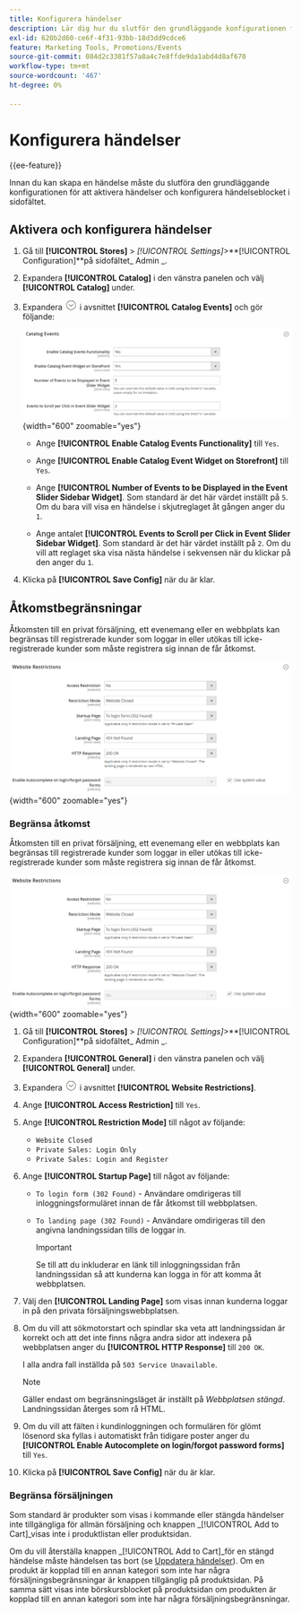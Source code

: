 ```yaml
---
title: Konfigurera händelser
description: Lär dig hur du slutför den grundläggande konfigurationen för att aktivera händelser och ställer in händelseblocket i butikens sidofält.
exl-id: 620b2d60-ce6f-4f31-93bb-18d3dd9cdce6
feature: Marketing Tools, Promotions/Events
source-git-commit: 084d2c3381f57a8a4c7e8ffde9da1abd4d8af670
workflow-type: tm+mt
source-wordcount: '467'
ht-degree: 0%

---
```


# Konfigurera händelser

{{ee-feature}}

Innan du kan skapa en händelse måste du slutföra den grundläggande konfigurationen för att aktivera händelser och konfigurera händelseblocket i sidofältet.

## Aktivera och konfigurera händelser

1. Gå till **[!UICONTROL Stores]** > _[!UICONTROL Settings]_>**[!UICONTROL Configuration]**på sidofältet_ Admin _.

1. Expandera **[!UICONTROL Catalog]** i den vänstra panelen och välj **[!UICONTROL Catalog]** under.

1. Expandera ![Expansionsväljaren](../assets/icon-display-expand.png) i avsnittet **[!UICONTROL Catalog Events]** och gör följande:

   ![Katalogkonfiguration - kataloghändelser](../configuration-reference/catalog/assets/catalog-events.png){width="600" zoomable="yes"}

   - Ange **[!UICONTROL Enable Catalog Events Functionality]** till `Yes`.

   - Ange **[!UICONTROL Enable Catalog Event Widget on Storefront]** till `Yes`.

   - Ange **[!UICONTROL Number of Events to be Displayed in the Event Slider Sidebar Widget]**. Som standard är det här värdet inställt på `5`. Om du bara vill visa en händelse i skjutreglaget åt gången anger du `1`.

   - Ange antalet **[!UICONTROL Events to Scroll per Click in Event Slider Sidebar Widget]**. Som standard är det här värdet inställt på `2`. Om du vill att reglaget ska visa nästa händelse i sekvensen när du klickar på den anger du `1`.

1. Klicka på **[!UICONTROL Save Config]** när du är klar.

## Åtkomstbegränsningar

Åtkomsten till en privat försäljning, ett evenemang eller en webbplats kan begränsas till registrerade kunder som loggar in eller utökas till icke-registrerade kunder som måste registrera sig innan de får åtkomst.

![Allmän konfiguration - webbplatsbegränsningar](../configuration-reference/general/assets/general-website-restrictions.png){width="600" zoomable="yes"}

### Begränsa åtkomst

Åtkomsten till en privat försäljning, ett evenemang eller en webbplats kan begränsas till registrerade kunder som loggar in eller utökas till icke-registrerade kunder som måste registrera sig innan de får åtkomst.

![Allmän konfiguration - webbplatsbegränsningar](../configuration-reference/general/assets/general-website-restrictions.png){width="600" zoomable="yes"}

1. Gå till **[!UICONTROL Stores]** > _[!UICONTROL Settings]_>**[!UICONTROL Configuration]**på sidofältet_ Admin _.

1. Expandera **[!UICONTROL General]** i den vänstra panelen och välj **[!UICONTROL General]** under.

1. Expandera ![Expansionsväljaren](../assets/icon-display-expand.png) i avsnittet **[!UICONTROL Website Restrictions]**.

1. Ange **[!UICONTROL Access Restriction]** till `Yes`.

1. Ange **[!UICONTROL Restriction Mode]** till något av följande:

   - `Website Closed`
   - `Private Sales: Login Only`
   - `Private Sales: Login and Register`

1. Ange **[!UICONTROL Startup Page]** till något av följande:

   - `To login form (302 Found)` - Användare omdirigeras till inloggningsformuläret innan de får åtkomst till webbplatsen.

   - `To landing page (302 Found)` - Användare omdirigeras till den angivna landningssidan tills de loggar in.

     >[!IMPORTANT]
     >
     >Se till att du inkluderar en länk till inloggningssidan från landningssidan så att kunderna kan logga in för att komma åt webbplatsen.

1. Välj den **[!UICONTROL Landing Page]** som visas innan kunderna loggar in på den privata försäljningswebbplatsen.

1. Om du vill att sökmotorstart och spindlar ska veta att landningssidan är korrekt och att det inte finns några andra sidor att indexera på webbplatsen anger du **[!UICONTROL HTTP Response]** till `200 OK`.

   I alla andra fall inställda på `503 Service Unavailable`.

   >[!NOTE]
   >
   >Gäller endast om begränsningsläget är inställt på _Webbplatsen stängd_. Landningssidan återges som rå HTML.

1. Om du vill att fälten i kundinloggningen och formulären för glömt lösenord ska fyllas i automatiskt från tidigare poster anger du **[!UICONTROL Enable Autocomplete on login/forgot password forms]** till `Yes`.

1. Klicka på **[!UICONTROL Save Config]** när du är klar.

### Begränsa försäljningen

Som standard är produkter som visas i kommande eller stängda händelser inte tillgängliga för allmän försäljning och knappen _[!UICONTROL Add to Cart]_visas inte i produktlistan eller produktsidan.

Om du vill återställa knappen _[!UICONTROL Add to Cart]_för en stängd händelse måste händelsen tas bort (se [Uppdatera händelser](event-create.md#update-events)). Om en produkt är kopplad till en annan kategori som inte har några försäljningsbegränsningar är knappen tillgänglig på produktsidan. På samma sätt visas inte börskursblocket på produktsidan om produkten är kopplad till en annan kategori som inte har några försäljningsbegränsningar.
